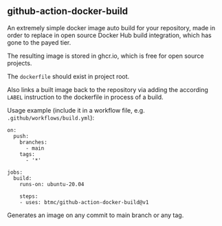 ## github-action-docker-build

An extremely simple docker image auto build for your repository, made in order to replace in open source Docker Hub build integration, which has gone to the payed tier.

The resulting image is stored in ghcr.io, which is free for open source projects.


The `dockerfile` should exist in project root.

Also links a built image back to the repository via adding the according `LABEL` instruction to the dockerfile in process of a build.


Usage example (include it in a workflow file, e.g. `.github/workflows/build.yml`):

```
on:
  push:
    branches:
      - main
    tags:
      - '*'

jobs:
  build:
    runs-on: ubuntu-20.04

    steps:
    - uses: btmc/github-action-docker-build@v1
```

Generates an image on any commit to main branch or any tag.
